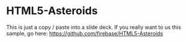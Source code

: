 # HTML5-Asteroids

This is just a copy / paste into a slide deck. If you really want to us this sample, go here: https://github.com/firebase/HTML5-Asteroids